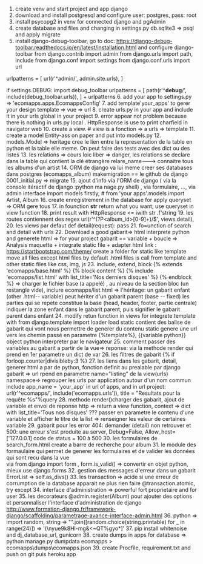 1. create venv and start project and app django
2. download and install postgresql and configure
user: postgres, pass: root
3. install psycopg2 in venv for connected django and pgAdmin
4. create database and files and changing in settings.py db.sqlite3 => psql
and apply migrate 
5. install django-debug-toolbar, go to doc: https://django-debug-toolbar.readthedocs.io/en/latest/installation.html
and configure django-toolbar
from django.contrib import admin
from django.urls import path, include
from django.conf import settings
from django.conf.urls import url

urlpatterns = [
    url(r'^admin/', admin.site.urls),
]

if settings.DEBUG:
    import debug_toolbar
    urlpatterns = [
        path(r'^__debug__/', include(debug_toolbar.urls)),
    ] + urlpatterns
6. add your app to settings.py => 'ecomapps.apps.EcomappsConfig'
7. add template\'your_apps' to gerer your design template => vue => url
8. create urls.py in your app and include it in your urls global in your project
9. error appear not problem because there is nothing in urls.py local
   . HttpResponse is use to print charfield in navigator web
10. create a view. # view is a fonction => a urls => template
11. create a model Entity-ass on paper and put into models.py
12. models.Model => heritage cree le lien entre la representation
    de la table en python et la table elle meme. On peut faire des tests avec des dict ou des listes
13. les relations => cours loic liber => danger, 
    les relations se declare dans la table qui contient la clé étrangère
    relare_name---> connaitre tous les albums d'un artist
14. ORM de django va lui meme creer ses databases dans postgres (ecomapps_album)
makemigration == le github de django 0001_initial.py => migrate
15. ajout d'info via l'ORM de django ( via la console itéractif de django :python ma
nage.py shell) , via formulaire, ..., via admin interface
    import models firstly, # from 'your apps'.models import Artist, Album
16. create enregistrement in the database for apply queryset => ORM gere tous
17. in founction __str__ return what you want; use queryset in view function
18. print result with HttpResponse <= iwith str .f'string 
19. les routes contiennent des regex url(r'^(?P<album_id>[0-9]+)/$', views.detail),
20. les views par defaut 
    def detail(request):
        pass
21. fo=unction of search and detail with urls
22. Download a good gabarit=> html interprete python and generete html => for your project
gabarit == variable + boucle => Analysis maquette + integrate static file + adapter html
link : https://startbootstrap.com/theme/
    create a folder for static like template
    move all files except html files
    by default .html  files is call from template and other static files like css, img, js
23. include, extend, block
{% extends 'ecomapps/base.html' %}
{% block content %}
  {% include 'ecomapps/list.html' with list_title='Nos derniers disques' %}
{% endblock %} 
    => charger le fichier base (a appelé) , au niveau de la section bloc (un restangle vide), inclure ecomapps/list.html
=> l'héritage: un gabarit enfant (other .html-- variable) peut hériter d'un gabarit parent (base -- fixed)
les parties qui se repete constitue la base (head, header, footer, partie centrale)
indiquer la zone enfant dans le gabarit parent, puis signifier le gabarit parent dans enfant
24. modify retun function in views for integrete template with from django.template import loader
load static contient des balise de gabarit qui vont nous permettre de generer du contenu
static genere une url vers les chemin passé en parametre 
    {%template%}, {{variable python}} object python interpreter par le navigateur
25. comment passer des variables au gabarit a partir de la vue=> reponse: via la methode render qui prend en 1er parametre un dict de var
26. les filtres de gabarit {% if forloop.counter|divisibleby:3 %}
27. les liens dans les gabarit, detail, generer html a par de python, fonction definit au prealable par django
gabarit => url rpend en parametre name="listing" de la view(urls)
    namespace=> regrouper les urls par application autour d'un nom commun
    include app_name = 'your_app' in url of apps, and in url project:  url(r'^ecomapps/', include('ecomapps.urls')),
    title = "Resultats pour la requête %s"%query
28. methode render()charger des gabarit, ajout de variable et envoi de reponse http  => return a view function, context => dict
with list_title='Tous nos disques' ??? passer en parametre le contenu d'une variable et afficher le titre de la list => renseigner les valeur de certaines variable
29. gabarit pour les error 404: demander (detail) non retrouver  et 500: une erreur s'est produite au server, Debug=False, Allow_host=['127.0.0.1]
code de status = 100 à 500
30. les formulaires de search_form.html create a barre de recherche pour album
31. le module des formaulaire qui permet de generer les formulaires et de valider les données qui sont recu dans la vue  
via from django import form , form.is_valid() => convertir en objet python, mieux use django.forms
32. gestion des messages d'erreur dans un gabarit ErrorList => self.as_divs()
33. les transaction => acide si une erreur de corrumption de la database apparait ne plus rien faire @transaction.atomic, try except
34. interface d'administration => powerful fort proprietaire and for user
35. les decorateurs @admin.register(Album) pour ajouter des options et personnaliser l'interface d'administration de django
http://www.formation-django.fr/framework-django/scaffolding/parametrage-avance-interface-admin.html
36. python => import random, string => "".join([random.choice(string.printable) for _ in range(24)]) => '(\nyue9k8Hl-mg&<~QT%gyo*]'
37. pip install whitenoise and dj_database_url, gunicorn
38. create dumps in apps for database => python manage.py dumpdata ecomapps > ecomapps\dumps\ecomapps.json
39. create Procfile, requirement.txt and push on git puis heroku app